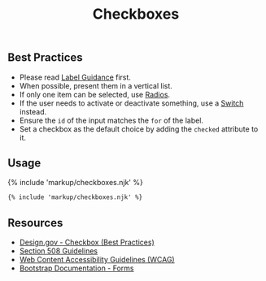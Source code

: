 ﻿---
title: Checkboxes
summary: Checkboxes allow users to select one or more options at the same time.
tags: forms
layout: guide
eleventyNavigation:
  key: Checkboxes
  parent: Form Controls
  order: 4
  excerpt: Checkboxes allow users to select one or more options at the same time.
  img: /img/illustrations/illus-checkboxes.svg
---
  
## Best Practices

- Please read [Label Guidance](/form-controls/labels-guidance) first.
- When possible, present them in a vertical list.
- If only one item can be selected, use [Radios](/form-controls/radios).
- If the user needs to activate or deactivate something, use a [Switch](/form-controls/switches) instead.
- Ensure the `id` of the input matches the `for` of the label.
- Set a checkbox as the default choice by adding the `checked` attribute to it.

## Usage

{% include 'markup/checkboxes.njk' %}

``` html
{% include 'markup/checkboxes.njk' %}
```

## Resources
* [Design.gov - Checkbox (Best Practices)](https://designsystem.digital.gov/components/form-controls/#checkbox)
* [Section 508 Guidelines](https://www.section508.gov/)
* [Web Content Accessibility Guidelines (WCAG)](https://www.w3.org/TR/WCAG21/)
* [Bootstrap Documentation - Forms](https://getbootstrap.com/docs/5.2/forms/checks-radios/)
